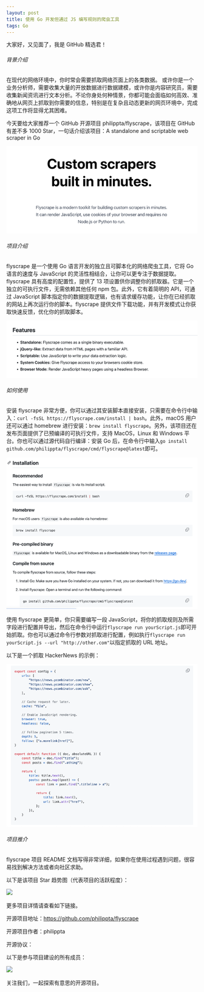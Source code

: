 ```yaml
---
layout: post
title: 使用 Go 开发但通过 JS 编写规则的爬虫工具
tags: Go
---
```


大家好，又见面了，我是 GitHub 精选君！

###### 背景介绍

在现代的网络环境中，你时常会需要抓取网络页面上的各类数据。 或许你是一个业务分析师，需要收集大量的开放数据进行数据建模，或许你是内容研究员，需要收集新闻资讯进行文本分析。不论你身处何种情景，你都可能会面临如何高效、准确地从网页上抓取到你需要的信息，特别是在复杂且动态更新的网页环境中，完成这项工作将显得尤其困难。

今天要给大家推荐一个 GitHub 开源项目 philippta/flyscrape，该项目在 GitHub 有差不多 1000 Star，一句话介绍该项目：A standalone and scriptable web scraper in Go

![](https://raw.githubusercontent.com/ZhuPeng/pic/master/images/compress_image-20240330204314062.png)

###### 项目介绍

flyscrape 是一个使用 Go 语言开发的独立且可脚本化的网络爬虫工具，它将 Go 语言的速度与 JavaScript 的灵活性相结合，让你可以更专注于数据提取。flyscrape 具有高度的配置性，提供了 13 项设置供你调整你的抓取器。它是一个独立的可执行文件，无需依赖其他任何 npm 包。此外，它有着简明的 API，可通过 JavaScript 脚本指定你的数据提取逻辑，也有请求缓存功能，让你在已经抓取的网站上再次运行你的脚本。flyscrape 提供文件下载功能，并有开发模式让你获取快速反馈，优化你的抓取脚本。

![](https://raw.githubusercontent.com/ZhuPeng/pic/master/images/compress_image-20240330204404014.png)

###### 如何使用

安装 flyscrape 非常方便，你可以通过其安装脚本直接安装，只需要在命令行中输入：`curl -fsSL https://flyscrape.com/install | bash`。此外，macOS 用户还可以通过 homebrew 进行安装：`brew install flyscrape`。另外，该项目还在发布页面提供了已预编译的可执行文件，支持 MacOS，Linux 和 Windows 平台。你也可以通过源代码自行编译：安装 Go 后，在命令行中输入`go install github.com/philippta/flyscrape/cmd/flyscrape@latest`即可。

![](https://raw.githubusercontent.com/ZhuPeng/pic/master/images/compress_image-20240330204443362.png)

使用 flyscrape 更简单，你只需要编写一段 JavaScript，将你的抓取规则及所需字段进行配置并导出，然后在命令行中运行`flyscrape run yourScript.js`即可开始抓取。你也可以通过命令行参数对抓取进行配置，例如执行`flyscrape run yourScript.js --url "http://other.com"`以指定抓取的 URL 地址。

以下是一个抓取 HackerNews 的示例：

![](https://raw.githubusercontent.com/ZhuPeng/pic/master/images/compress_image-20240330204611785.png)

###### 项目推介

flyscrape 项目 README 文档写得非常详细，如果你在使用过程遇到问题，很容易找到解决方法或者向社区求助。


以下是该项目 Star 趋势图（代表项目的活跃程度）：

![](https://api.star-history.com/svg?repos=philippta/flyscrape&type=Timeline)

更多项目详情请查看如下链接。

开源项目地址：https://github.com/philippta/flyscrape 

开源项目作者：philippta

开源协议：

以下是参与项目建设的所有成员：

![](https://contrib.rocks/image?repo=philippta/flyscrape)

关注我们，一起探索有意思的开源项目。

